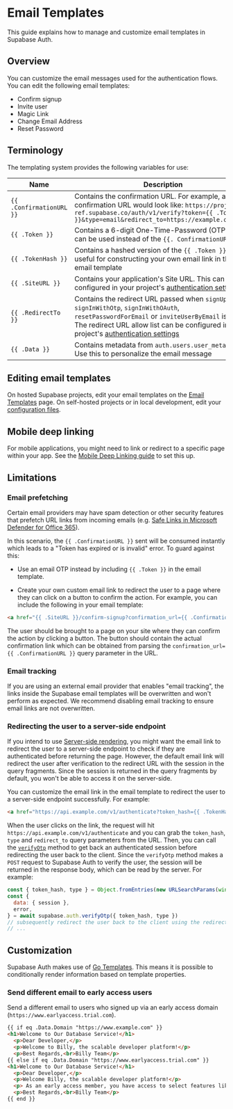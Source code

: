 # Email Templates

This guide explains how to manage and customize email templates in Supabase Auth.

## Overview

You can customize the email messages used for the authentication flows. You can edit the following email templates:

- Confirm signup
- Invite user
- Magic Link
- Change Email Address
- Reset Password

## Terminology

The templating system provides the following variables for use:

| Name | Description |
| --- | --- |
| `{{ .ConfirmationURL }}` | Contains the confirmation URL. For example, a signup confirmation URL would look like: `https://project-ref.supabase.co/auth/v1/verify?token={{ .TokenHash }}&type=email&redirect_to=https://example.com/path` |
| `{{ .Token }}` | Contains a 6-digit One-Time-Password (OTP) that can be used instead of the `{{. ConfirmationURL }}` |
| `{{ .TokenHash }}` | Contains a hashed version of the `{{ .Token }}`. This is useful for constructing your own email link in the email template |
| `{{ .SiteURL }}` | Contains your application's Site URL. This can be configured in your project's [authentication settings](https://supabase.com/dashboard/project/_/auth/url-configuration) |
| `{{ .RedirectTo }}` | Contains the redirect URL passed when `signUp`, `signInWithOtp`, `signInWithOAuth`, `resetPasswordForEmail` or `inviteUserByEmail` is called. The redirect URL allow list can be configured in your project's [authentication settings](https://supabase.com/dashboard/project/_/auth/url-configuration) |
| `{{ .Data }}` | Contains metadata from `auth.users.user_metadata`. Use this to personalize the email message |

## Editing email templates

On hosted Supabase projects, edit your email templates on the [Email Templates](https://supabase.com/dashboard/project/_/auth/templates) page. On self-hosted projects or in local development, edit your [configuration files](https://supabase.com/docs/guides/local-development/customizing-email-templates).

## Mobile deep linking

For mobile applications, you might need to link or redirect to a specific page within your app. See the [Mobile Deep Linking guide](https://supabase.com/docs/guides/auth/native-mobile-deep-linking) to set this up.

## Limitations

### Email prefetching

Certain email providers may have spam detection or other security features that prefetch URL links from incoming emails (e.g. [Safe Links in Microsoft Defender for Office 365](https://learn.microsoft.com/en-us/microsoft-365/security/office-365-security/safe-links-about?view=o365-worldwide)).

In this scenario, the `{{ .ConfirmationURL }}` sent will be consumed instantly which leads to a "Token has expired or is invalid" error.
To guard against this:

- Use an email OTP instead by including `{{ .Token }}` in the email template.

- Create your own custom email link to redirect the user to a page where they can click on a button to confirm the action.
For example, you can include the following in your email template:

```html
<a href="{{ .SiteURL }}/confirm-signup?confirmation_url={{ .ConfirmationURL }}">Confirm your signup</a>
```

The user should be brought to a page on your site where they can confirm the action by clicking a button.
The button should contain the actual confirmation link which can be obtained from parsing the `confirmation_url={{ .ConfirmationURL }}` query parameter in the URL.

### Email tracking

If you are using an external email provider that enables "email tracking", the links inside the Supabase email templates will be overwritten and won't perform as expected. We recommend disabling email tracking to ensure email links are not overwritten.

### Redirecting the user to a server-side endpoint

If you intend to use [Server-side rendering](https://supabase.com/docs/guides/auth/server-side-rendering), you might want the email link to redirect the user to a server-side endpoint to check if they are authenticated before returning the page. However, the default email link will redirect the user after verification to the redirect URL with the session in the query fragments. Since the session is returned in the query fragments by default, you won't be able to access it on the server-side.

You can customize the email link in the email template to redirect the user to a server-side endpoint successfully. For example:

```html
<a href="https://api.example.com/v1/authenticate?token_hash={{ .TokenHash }}&type=invite&redirect_to={{ .RedirectTo }}">Accept the invite</a>
```

When the user clicks on the link, the request will hit `https://api.example.com/v1/authenticate` and you can grab the `token_hash`, `type` and `redirect_to` query parameters from the URL. Then, you can call the [`verifyOtp`](https://supabase.com/docs/reference/javascript/auth-verifyotp) method to get back an authenticated session before redirecting the user back to the client. Since the `verifyOtp` method makes a `POST` request to Supabase Auth to verify the user, the session will be returned in the response body, which can be read by the server. For example:

```javascript
const { token_hash, type } = Object.fromEntries(new URLSearchParams(window.location.search))
const {
  data: { session },
  error,
} = await supabase.auth.verifyOtp({ token_hash, type })
// subsequently redirect the user back to the client using the redirect_to param
// ...
```

## Customization

Supabase Auth makes use of [Go Templates](https://pkg.go.dev/text/template). This means it is possible to conditionally render information based on template properties.

### Send different email to early access users

Send a different email to users who signed up via an early access domain (`https://www.earlyaccess.trial.com`).

```html
{{ if eq .Data.Domain "https://www.example.com" }}
<h1>Welcome to Our Database Service!</h1>
  <p>Dear Developer,</p>
  <p>Welcome to Billy, the scalable developer platform!</p>
  <p>Best Regards,<br>Billy Team</p>
{{ else if eq .Data.Domain "https://www.earlyaccess.trial.com" }}
<h1>Welcome to Our Database Service!</h1>
  <p>Dear Developer,</p>
  <p>Welcome Billy, the scalable developer platform!</p>
  <p> As an early access member, you have access to select features like Point To Space Restoration.</p>
  <p>Best Regards,<br>Billy Team</p>
{{ end }}
```
